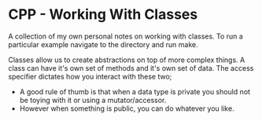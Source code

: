 # CPP - Working With Classes

A collection of my own personal notes on working with classes.
To run a particular example navigate to the directory and run make.


Classes allow us to create abstractions on top of more complex things.
A class can have it's own set of methods and it's own set of data.
The access specifier dictates how you interact with these two;

- A good rule of thumb is that when a data type is private you should not
be toying with it or using a mutator/accessor.
- However when something is public, you can do whatever you like. 
